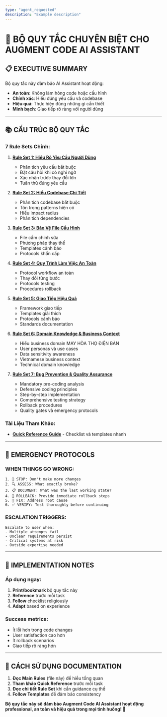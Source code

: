 ```yaml
---
type: "agent_requested"
description: "Example description"
---
```


# 🎯 **BỘ QUY TẮC CHUYÊN BIỆT CHO AUGMENT CODE AI ASSISTANT**

## 📋 **EXECUTIVE SUMMARY**

Bộ quy tắc này đảm bảo AI Assistant hoạt động:

- **An toàn**: Không làm hỏng code hoặc cấu hình
- **Chính xác**: Hiểu đúng yêu cầu và codebase
- **Hiệu quả**: Thực hiện đúng những gì cần thiết
- **Minh bạch**: Giao tiếp rõ ràng với người dùng

---

## 📚 **CẤU TRÚC BỘ QUY TẮC**

### **7 Rule Sets Chính:**

1. **[Rule Set 1: Hiểu Rõ Yêu Cầu Người Dùng](rule-1-requirements.md)**
   - Phân tích yêu cầu bắt buộc
   - Đặt câu hỏi khi có nghi ngờ
   - Xác nhận trước thay đổi lớn
   - Tuân thủ đúng yêu cầu

2. **[Rule Set 2: Hiểu Codebase Chi Tiết](rule-2-codebase.md)**
   - Phân tích codebase bắt buộc
   - Tôn trọng patterns hiện có
   - Hiểu impact radius
   - Phân tích dependencies

3. **[Rule Set 3: Bảo Vệ File Cấu Hình](rule-3-config-protection.md)**
   - File cấm chỉnh sửa
   - Phương pháp thay thế
   - Templates cảnh báo
   - Protocols khẩn cấp

4. **[Rule Set 4: Quy Trình Làm Việc An Toàn](rule-4-safe-workflow.md)**
   - Protocol workflow an toàn
   - Thay đổi từng bước
   - Protocols testing
   - Procedures rollback

5. **[Rule Set 5: Giao Tiếp Hiệu Quả](rule-5-communication.md)**
   - Framework giao tiếp
   - Templates giải thích
   - Protocols cảnh báo
   - Standards documentation

6. **[Rule Set 6: Domain Knowledge & Business Context](rule-6-domain-knowledge.md)**
   - Hiểu business domain MAY HÒA THỌ ĐIỆN BÀN
   - User personas và use cases
   - Data sensitivity awareness
   - Vietnamese business context
   - Technical domain knowledge

7. **[Rule Set 7: Bug Prevention & Quality Assurance](rule-7-bug-prevention.md)**
   - Mandatory pre-coding analysis
   - Defensive coding principles
   - Step-by-step implementation
   - Comprehensive testing strategy
   - Rollback procedures
   - Quality gates và emergency protocols

### **Tài Liệu Tham Khảo:**

- **[Quick Reference Guide](quick-reference.md)** - Checklist và templates nhanh

---

## 🚨 **EMERGENCY PROTOCOLS**

### **WHEN THINGS GO WRONG:**

```
1. 🛑 STOP: Don't make more changes
2. 🔍 ASSESS: What exactly broke?
3. 📋 DOCUMENT: What was the last working state?
4. 🔄 ROLLBACK: Provide immediate rollback steps
5. 🔧 FIX: Address root cause
6. ✅ VERIFY: Test thoroughly before continuing
```

### **ESCALATION TRIGGERS:**

```
Escalate to user when:
- Multiple attempts fail
- Unclear requirements persist
- Critical systems at risk
- Outside expertise needed
```

---

## 🎯 **IMPLEMENTATION NOTES**

### **Áp dụng ngay:**

1. **Print/bookmark** bộ quy tắc này
2. **Reference** trước mỗi task
3. **Follow** checklist religiously
4. **Adapt** based on experience

### **Success metrics:**

- Ít lỗi hơn trong code changes
- User satisfaction cao hơn
- Ít rollback scenarios
- Giao tiếp rõ ràng hơn

---

## 📖 **CÁCH SỬ DỤNG DOCUMENTATION**

1. **Đọc Main Rules** (file này) để hiểu tổng quan
2. **Tham khảo Quick Reference** trước mỗi task
3. **Đọc chi tiết Rule Set** khi cần guidance cụ thể
4. **Follow Templates** để đảm bảo consistency

**Bộ quy tắc này sẽ đảm bảo Augment Code AI Assistant hoạt động professional, an toàn và hiệu quả trong mọi tình huống! 🚀**
